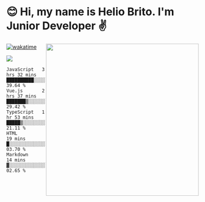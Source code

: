  # 😊 Hi, my name is Helio Brito. I'm Junior Developer ✌️

<img src="https://github-readme-stats.vercel.app/api?username=helioh3&show_icons=true&count_private=true&theme=gruvbox" min-width="400px" max-width="400px" width="400px" align="right" />

[![wakatime](https://wakatime.com/badge/user/ce1da5e2-69aa-40b1-a2f3-97124b30e813.svg)](https://wakatime.com/@ce1da5e2-69aa-40b1-a2f3-97124b30e813)

<p align="left">
  <a href="https://t.me/helioh3" target="_blank" rel="noopener noreferrer" alt="Telegram">
  <img src="https://img.shields.io/badge/Telegram-2CA5E0?style=for-the-badge&logo=telegram&logoColor=white" /></a>
</p>

<!--START_SECTION:waka-->
```text
JavaScript   3 hrs 32 mins   ██████████░░░░░░░░░░░░░░░   39.64 % 
Vue.js       2 hrs 37 mins   ███████▒░░░░░░░░░░░░░░░░░   29.42 % 
TypeScript   1 hr 53 mins    █████▒░░░░░░░░░░░░░░░░░░░   21.11 % 
HTML         19 mins         █░░░░░░░░░░░░░░░░░░░░░░░░   03.70 % 
Markdown     14 mins         ▓░░░░░░░░░░░░░░░░░░░░░░░░   02.65 % 
```
<!--END_SECTION:waka-->
